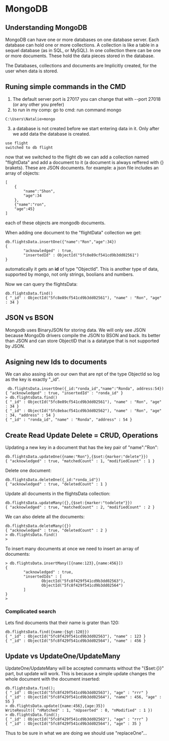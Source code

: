 # MongoDB

## Understanding MongoDB

MongoDB can have one or more databases on one database server.
Each database can hold one or more collections.
A collection is like a table in a sequel database (as in SQL, or MySQL).
In one collection there can be one or more documents. These hold the data pieces stored in the database.

The Databases, collections and documents are Implicitly created, for the user when data is stored.

## Runing simple commands in the CMD

1. The default server port is 27017
   you can change that with --port 27018 (or any other you prefer)
2. to run in my comp: go to cmd: run command mongo

```
C:\Users\Natalie>mongo
```

3. a database is not created before we start entering data in it. Only after we add data the database is created.

```
use flight
switched to db flight
```

now that we switched to the flight db we can add a collection named "flightData" and add a document to it (a document is always reffered with {} brakets). These are JSON documents.
for example: a json file includes an array of objects:

```
[
    {
        "name":"Shon",
        "age":34
    },
    {"name":"ron",
    "age":45}
]
```

each of these objects are mongodb documents.

When adding one document to the "flightData" collection we get:

```
db.flightsData.insertOne({"name":"Ron","age":34})
{
        "acknowledged" : true,
        "insertedId" : ObjectId("5fc8e89cf541cd9b3dd02561")
}
```

automatically it gets an **id** of type "ObjectId". This is another type of data, supported by mongo, not only strings, boolians and numbers.

Now we can query the flightsData:

```
db.flightsData.find()
{ "_id" : ObjectId("5fc8e89cf541cd9b3dd02561"), "name" : "Ron", "age" : 34 }
```

## JSON vs BSON

Mongodb uses BinaryJSON for storing data. We will only see JSON because MongoDb drivers compile the JSON to BSON and back. Its better than JSON and can store ObjectID that is a datatype that is not supported by JSON.

## Asigning new Ids to documents

We can also assing ids on our own that are npt of the type ObjectId so log as the key is exactly "\_id".

```
 db.flightsData.insertOne({_id:"ronda_id","name":"Ronda", address:54})
{ "acknowledged" : true, "insertedId" : "ronda_id" }
> db.flightsData.find()
{ "_id" : ObjectId("5fc8e89cf541cd9b3dd02561"), "name" : "Ron", "age" : 34 }
{ "_id" : ObjectId("5fc8ebacf541cd9b3dd02562"), "name" : "Ron", "age" : 34, "address" : 54 }
{ "_id" : "ronda_id", "name" : "Ronda", "address" : 54 }
```

## Create Read Update Delete = CRUD, Operations

Updating a new key in a document that has the key pair of "name":"Ron":

```
db.flightsData.updateOne({name:"Ron"},{$set:{marker:"delete"}})
{ "acknowledged" : true, "matchedCount" : 1, "modifiedCount" : 1 }
```

Delete one document:

```
db.flightsData.deleteOne({_id:"ronda_id"})
{ "acknowledged" : true, "deletedCount" : 1 }
```

Update all documents in the flightsData collection:

```
db.flightsData.updateMany({},{$set:{marker:"todelete"}})
{ "acknowledged" : true, "matchedCount" : 2, "modifiedCount" : 2 }
```

We can also delete all the documents:

```
db.flightsData.deleteMany({})
{ "acknowledged" : true, "deletedCount" : 2 }
> db.flightsData.find()
>
```

To insert many documents at once we need to insert an array of documents:

```
> db.flightsData.insertMany([{name:123},{name:456}])
{
        "acknowledged" : true,
        "insertedIds" : [
                ObjectId("5fc8f429f541cd9b3dd02563"),
                ObjectId("5fc8f429f541cd9b3dd02564")
        ]
}
>
```

### Complicated search

Lets find documents that their name is grater than 120:

```
db.flightsData.find({name:{$gt:120}})
{ "_id" : ObjectId("5fc8f429f541cd9b3dd02563"), "name" : 123 }
{ "_id" : ObjectId("5fc8f429f541cd9b3dd02564"), "name" : 456 }
```

## Update vs UpdateOne/UpdateMany

UpdateOne/UpdateMany will be accepted commants without the "{$set:{}}" part, but update will work. This is because a simple update changes the whole document with the document inserted:

```
db.flightsData.find();
{ "_id" : ObjectId("5fc8f429f541cd9b3dd02563"), "age" : "rrr" }
{ "_id" : ObjectId("5fc8f429f541cd9b3dd02564"), "name" : 456, "age" : 55 }
> db.flightsData.update({name:456},{age:35})
WriteResult({ "nMatched" : 1, "nUpserted" : 0, "nModified" : 1 })
> db.flightsData.find();
{ "_id" : ObjectId("5fc8f429f541cd9b3dd02563"), "age" : "rrr" }
{ "_id" : ObjectId("5fc8f429f541cd9b3dd02564"), "age" : 35 }
```

Thus to be sure in what we are doing we should use "replaceOne"...
